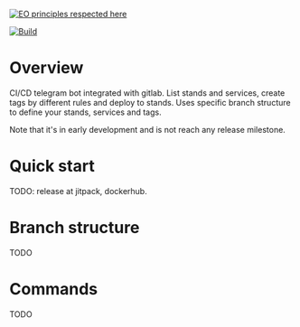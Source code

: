 [![EO principles respected here](https://www.elegantobjects.org/badge.svg)](https://www.elegantobjects.org)

[![Build](https://github.com/ArtemGet/tagrelease/actions/workflows/maven.yaml/badge.svg)](https://github.com/ArtemGet/tagrelease/actions/workflows/maven.yaml)

# Overview
CI/CD telegram bot integrated with gitlab.
List stands and services, create tags by different rules and deploy to stands. 
Uses specific branch structure to define your stands, services and tags. 

Note that it's in early development and is not reach any release milestone.

# Quick start
TODO: release at jitpack, dockerhub.

# Branch structure
TODO

# Commands
TODO
